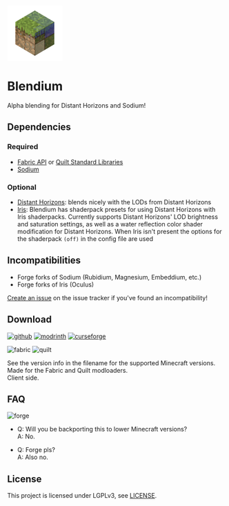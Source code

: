![Blendium icon](assets/icon/icon_128x128.png)

# Blendium

Alpha blending for Distant Horizons and Sodium!

## Dependencies

### Required

- [Fabric API](https://modrinth.com/mod/fabric-api) or [Quilt Standard Libraries](https://modrinth.com/mod/qsl)
- [Sodium](https://modrinth.com/mod/sodium)

### Optional

- [Distant Horizons](https://modrinth.com/mod/distanthorizons): blends nicely with the LODs from Distant Horizons
- [Iris](https://modrinth.com/mod/iris): Blendium has shaderpack presets for using Distant Horizons with Iris shaderpacks. Currently supports Distant Horizons' LOD brightness and saturation settings, as well as a water reflection color shader modification for Distant Horizons. When Iris isn't present the options for the shaderpack `(off)` in the config file are used

## Incompatibilities

- Forge forks of Sodium (Rubidium, Magnesium, Embeddium, etc.)
- Forge forks of Iris (Oculus)

[Create an issue](https://github.com/Steveplays28/blendium/issues/new) on the issue tracker if you've found an incompatibility!

## Download

[![github](https://cdn.jsdelivr.net/npm/@intergrav/devins-badges@2/assets/cozy/available/github_vector.svg)](https://github.com/Steveplays28/blendium)
[![modrinth](https://cdn.jsdelivr.net/npm/@intergrav/devins-badges@2/assets/cozy/available/modrinth_vector.svg)](https://modrinth.com/mod/blendium)
[![curseforge](https://cdn.jsdelivr.net/npm/@intergrav/devins-badges@2/assets/cozy/available/curseforge_vector.svg)](https://www.curseforge.com/minecraft/mc-mods/blendium)

![fabric](https://cdn.jsdelivr.net/npm/@intergrav/devins-badges@2/assets/compact/supported/fabric_vector.svg)
![quilt](https://cdn.jsdelivr.net/npm/@intergrav/devins-badges@2/assets/compact/supported/quilt_vector.svg)

See the version info in the filename for the supported Minecraft versions.  
Made for the Fabric and Quilt modloaders.  
Client side.

## FAQ

![forge](https://cdn.jsdelivr.net/npm/@intergrav/devins-badges@2/assets/cozy/unsupported/forge_vector.svg)

- Q: Will you be backporting this to lower Minecraft versions?  
  A: No.

- Q: Forge pls?  
  A: Also no.

## License

This project is licensed under LGPLv3, see [LICENSE](LICENSE).
